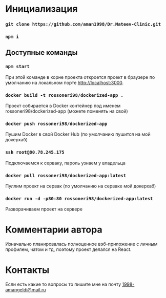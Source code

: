 # Инициализация

### `git clone https://github.com/aman1998/Dr.Mateev-Clinic.git`
### `npm i`

## Доступные команды

### `npm start`

При этой команде в корне проекта откроется проект в браузере по умолчанию на локальном порте [http://localhost:3000](http://localhost:3000).

### `docker build -t rossoneri98/dockerized-app .`

Проект собирается в Docker контейнер под именем rossoneri98/dockerized-app (можете поменять на свой)

### `docker push rossoneri98/dockerized-app`

Пушим Docker в свой Docker Hub (по умолчанию пушится на мой докерхаб)

### `ssh root@80.78.245.175 `

Подключаемся к серваку, пароль узнаем у владельца

### `docker pull rossoneri98/dockerized-app:latest`

Пуллим проект на сервак (по умолчанию на серваке мой докерхаб)

### `docker run -d -p80:80 rossoneri98/dockerized-app:latest`

Разворачиваем проект на сервере

# Комментарии автора

Изначально планировалась полноценное вэб-приложение с личным профилем, чатом и тд, поэтому проект делался на React.

# Контакты
Если есть какие то вопросы то пишите мне на почту 1998-amangeldi@mail.ru


